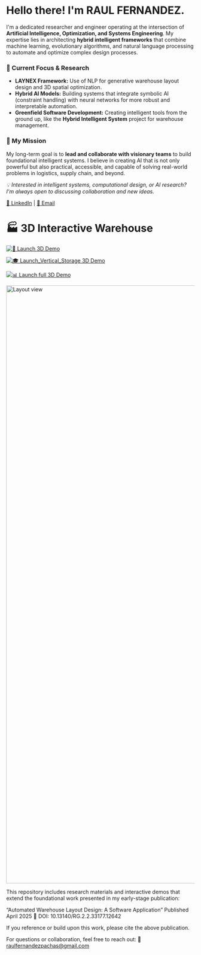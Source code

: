 # Hello there! I'm RAUL FERNANDEZ.

I'm a dedicated researcher and engineer operating at the intersection of **Artificial Intelligence, Optimization, and Systems Engineering**. My expertise lies in architecting **hybrid intelligent frameworks** that combine machine learning, evolutionary algorithms, and natural language processing to automate and optimize complex design processes.

### 🧠 Current Focus & Research
- **LAYNEX Framework:** Use of NLP for generative warehouse layout design and 3D spatial optimization.
- **Hybrid AI Models:** Building systems that integrate symbolic AI (constraint handling) with neural networks for more robust and interpretable automation.
- **Greenfield Software Development:** Creating intelligent tools from the ground up, like the **Hybrid Intelligent System** project for warehouse management.

### 🎯 My Mission
My long-term goal is to **lead and collaborate with visionary teams** to build foundational intelligent systems. I believe in creating AI that is not only powerful but also practical, accessible, and capable of solving real-world problems in logistics, supply chain, and beyond.

*💡 Interested in intelligent systems, computational design, or AI research? I'm always open to discussing collaboration and new ideas.*

[🔗 LinkedIn](https://www.linkedin.com/in/raulfer-inde) | [📧 Email](mailto:raulfernandezpachas@gmail.com)

# 🏭 3D Interactive Warehouse

[![🚀 Launch 3D Demo](https://img.shields.io/badge/🌐-Launch%203D%20Interactive%20Demo-764ba2?style=for-the-badge&logo=webgl&logoColor=white)](https://Raul1508.github.io/Raul1508/)

[![🎓 Launch_Vertical_Storage 3D Demo](https://img.shields.io/badge/🎓-Launch%203D%20Interactive%20Vertical%20Storage%20Demo-667eea?style=for-the-badge&logo=webgl&logoColor=white)](https://Raul1508.github.io/Raul1508/Vertical_Warahouse_Storage.html)

[![📊 Launch full 3D Demo](https://img.shields.io/badge/🔬-Launch%203D%20Full%20Interactive%20Demo-c53030?style=for-the-badge&logo=github&logoColor=white)](https://Raul1508.github.io/Raul1508/Layoutgreater.html)


<img width="2560" height="1600" alt="Layout view" src="https://github.com/user-attachments/assets/ab63b361-fe11-4739-97cd-82c458317928" />

This repository includes research materials and interactive demos that extend the foundational work presented in my early-stage publication:

“Automated Warehouse Layout Design: A Software Application”
Published April 2025
📌 DOI: 10.13140/RG.2.2.33177.12642

If you reference or build upon this work, please cite the above publication.

For questions or collaboration, feel free to reach out: 📧 raulfernandezpachas@gmail.com

